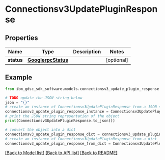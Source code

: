 # Connectionsv3UpdatePluginResponse


## Properties

Name | Type | Description | Notes
------------ | ------------- | ------------- | -------------
**status** | [**GooglerpcStatus**](GooglerpcStatus.md) |  | [optional] 

## Example

```python
from ibm_gdsc_sdk_software.models.connectionsv3_update_plugin_response import Connectionsv3UpdatePluginResponse

# TODO update the JSON string below
json = "{}"
# create an instance of Connectionsv3UpdatePluginResponse from a JSON string
connectionsv3_update_plugin_response_instance = Connectionsv3UpdatePluginResponse.from_json(json)
# print the JSON string representation of the object
print(Connectionsv3UpdatePluginResponse.to_json())

# convert the object into a dict
connectionsv3_update_plugin_response_dict = connectionsv3_update_plugin_response_instance.to_dict()
# create an instance of Connectionsv3UpdatePluginResponse from a dict
connectionsv3_update_plugin_response_from_dict = Connectionsv3UpdatePluginResponse.from_dict(connectionsv3_update_plugin_response_dict)
```
[[Back to Model list]](../README.md#documentation-for-models) [[Back to API list]](../README.md#documentation-for-api-endpoints) [[Back to README]](../README.md)


